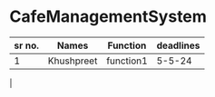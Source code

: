 # CafeManagementSystem

|sr no.|Names|Function|deadlines|
|---|---|----|----|
| 1| Khushpreet| function1| 5-5-24|
|
